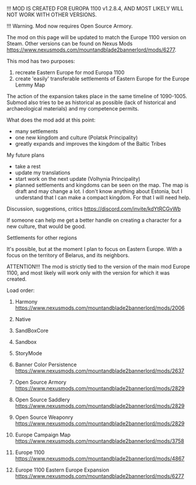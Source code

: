 
!!! MOD IS CREATED FOR EUROPA 1100 v1.2.8.4, AND MOST LIKELY WILL NOT WORK WITH OTHER VERSIONS.

!!! Warning. Mod now requires Open Source Armory.

The mod on this page will be updated to match the Europe 1100 version on Steam. Other versions can be found on Nexus Mods https://www.nexusmods.com/mountandblade2bannerlord/mods/6277.

This mod has two purposes:

1. recreate Eastern Europe for mod Europa 1100
2. create 'easily' transferable settlements of Eastern Europe for the Europe Lemmy Map

The action of the expansion takes place in the same timeline of 1090-1005. Submod also tries to be as historical as possible (lack of historical and archaeological materials) and my competence permits.

What does the mod add at this point:

- many settlements
- one new kingdom and culture (Polatsk Principality)
- greatly expands and improves the kingdom of the Baltic Tribes

My future plans

- take a rest
- update my translations
- start work on the next update (Volhynia Principality)
- planned settlements and kingdoms can be seen on the map. The map is draft and may change a lot. I don't know anything about Estonia, but I understand that I can make a compact kingdom. For that I will need help.

Discussion, suggestions, critics
https://discord.com/invite/kdYtRCGvWb

If someone can help me get a better handle on creating a character for a new culture, that would be good.

Settlements for other regions

It's possible, but at the moment I plan to focus on Eastern Europe. With a focus on the territory of Belarus, and its neighbors.

ATTENTION!!! The mod is strictly tied to the version of the main mod Europe 1100, and most likely will work only with the version for which it was created.

Load order:

1. Harmony https://www.nexusmods.com/mountandblade2bannerlord/mods/2006

2. Native
3. SandBoxCore
4. Sandbox
5. StoryMode

6. Banner Color Persistence https://www.nexusmods.com/mountandblade2bannerlord/mods/2637
7. Open Source Armory https://www.nexusmods.com/mountandblade2bannerlord/mods/2829
8. Open Source Saddlery https://www.nexusmods.com/mountandblade2bannerlord/mods/2829
9. Open Source Weaponry https://www.nexusmods.com/mountandblade2bannerlord/mods/2829
10. Europe Campaign Map https://www.nexusmods.com/mountandblade2bannerlord/mods/3758
11. Europe 1100 https://www.nexusmods.com/mountandblade2bannerlord/mods/4867

12. Europe 1100 Eastern Europe Expansion https://www.nexusmods.com/mountandblade2bannerlord/mods/6277
